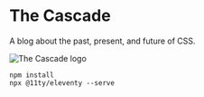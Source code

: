 # The Cascade

A blog about the past, present, and future of CSS.

![The Cascade logo](/favicon/cascade.jpg)

```
npm install
npx @11ty/eleventy --serve
```
